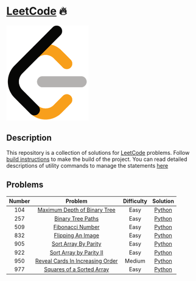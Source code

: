 # [LeetCode][leetcode] 🔥

![LeetCodeLogo](assets/images/leetcode_logo.png)


## Description

This repository is a collection of solutions for [LeetCode][leetcode] problems.
Follow [build instructions][build_instructions] to make the build of the
project. You can read detailed descriptions of utility commands to manage the
statements [here][command_description]


## Problems

| Number        | Problem                                        | Difficulty | Solution               |
|:-------------:|:----------------------------------------------:|:----------:|:----------------------:|
| 104           | [Maximum Depth of Binary Tree][104_problem]    |  Easy      | [Python][104_solution] |
| 257           | [Binary Tree Paths][257_problem]               |  Easy      | [Python][257_solution] |
| 509           | [Fibonacci Number][509_problem]                |  Easy      | [Python][509_solution] |
| 832           | [Flipping An Image][832_problem]               |  Easy      | [Python][832_solution] |
| 905           | [Sort Array By Parity][905_problem]            |  Easy      | [Python][905_solution] |
| 922           | [Sort Array by Parity II][922_problem]         |  Easy      | [Python][922_solution] |
| 950           | [Reveal Cards In Increasing Order][950_problem]|  Medium    | [Python][950_solution] |
| 977           | [Squares of a Sorted Array][977_problem]       |  Easy      | [Python][977_solution] |



[leetcode]: https://leetcode.com
[build_instructions]: docs/BUILD.md
[command_description]: docs/COMMANDS.md
[104_problem]: https://leetcode.com/problems/maximum-depth-of-binary-tree/
[104_solution]: solutions/trees/maximum_depth_of_binary_tree.py
[257_problem]: https://leetcode.com/problems/binary-tree-paths/
[257_solution]: solutions/trees/binary_tree_paths.py
[509_problem]: https://leetcode.com/problems/fibonacci-number/
[509_solution]: solutions/arrays/fibonacci_number.py
[832_problem]: https://leetcode.com/problems/flipping-an-image/
[832_solution]: solutions/arrays/flipping_an_image.py
[905_problem]: https://leetcode.com/problems/sort-array-by-parity/
[905_solution]: solutions/arrays/sort_array_by_parity.py
[922_problem]: https://leetcode.com/problems/sort-array-by-parity-ii/
[922_solution]: solutions/arrays/sort_array_by_parity_ii.py
[950_problem]: https://leetcode.com/problems/reveal-cards-in-increasing-order/
[950_solution]: solutions/arrays/reveal_cards_in_increasing_order.py
[977_problem]: https://leetcode.com/problems/squares-of-a-sorted-array/
[977_solution]: solutions/arrays/squares_of_a_sorted_array.py

